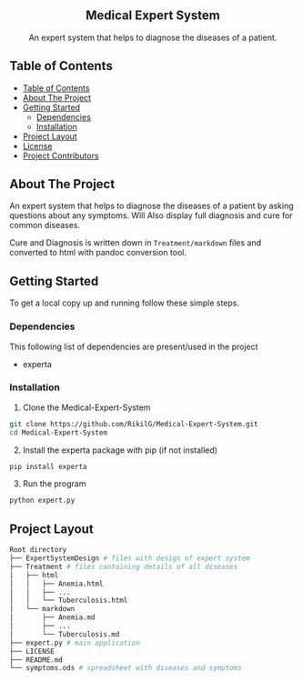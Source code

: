 <br />
<p align="center">
  <h2 align="center">Medical Expert System</h2>

  <p align="center">
    An expert system that helps to diagnose the diseases of a patient.
    <br />
  </p>
</p>


## Table of Contents

- [Table of Contents](#table-of-contents)
- [About The Project](#about-the-project)
- [Getting Started](#getting-started)
  - [Dependencies](#dependencies)
  - [Installation](#installation)
- [Project Layout](#project-layout)
- [License](#license)
- [Project Contributors](#project-contributors)


## About The Project

An expert system that helps to diagnose the diseases of a patient by asking questions
about any symptoms. Will Also display full diagnosis and cure for common diseases.

Cure and Diagnosis is written down in `Treatment/markdown` files and converted to 
html with pandoc conversion tool.

## Getting Started

To get a local copy up and running follow these simple steps.

### Dependencies

This following list of dependencies are present/used in the project

- experta

### Installation
 
1. Clone the Medical-Expert-System
```sh
git clone https://github.com/RikilG/Medical-Expert-System.git
cd Medical-Expert-System
```
2. Install the experta package with pip (if not installed)
```sh
pip install experta
```
3. Run the program
```sh
python expert.py
```

## Project Layout

```sh
Root directory
├── ExpertSystemDesign # files with design of expert system
├── Treatment # files containing details of all diseases
│   ├── html
│   │   ├── Anemia.html
│   │   ├── ...
│   │   └── Tuberculosis.html
│   └── markdown
│       ├── Anemia.md
│       ├── ...
│       └── Tuberculosis.md
├── expert.py # main application
├── LICENSE
├── README.md
└── symptoms.ods # spreadsheet with diseases and symptoms
```






